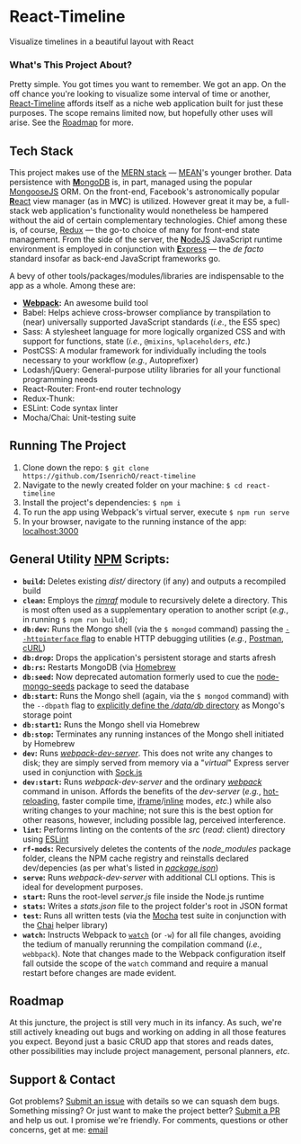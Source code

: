 # React-Timeline
Visualize timelines in a beautiful layout with React

### What's This Project About?
Pretty simple. You got times you want to remember. We got an app. On the off chance you're looking to visualize some interval of time or another, [React-Timeline](https://github.io/IsenrichO/react-timeline) affords itself as a niche web application built for just these purposes. The scope remains limited now, but hopefully other uses will arise. See the [Roadmap](#Roadmap) for more.

## Tech Stack
This project makes use of the [MERN stack](http://mern.io/) — [MEAN](http://mean.io/)'s younger brother. Data persistence with [**M**ongoDB](https://docs.mongodb.com/) is, in part, managed using the popular [MongooseJS](http://mongoosejs.com/index.html) ORM. On the front-end, Facebook's astronomically popular [**R**eact](https://facebook.github.io/react/) view manager (as in M**V**C) is utilized. However great it may be, a full-stack web application's functionality would nonetheless be hampered without the aid of certain complementary technologies. Chief among these is, of course, [Redux](http://redux.js.org/) — the go-to choice of many for front-end state management. From the side of the server, the [**N**odeJS](https://nodejs.org/en/) JavaScript runtime environment is employed in conjunction with [**E**xpress](http://expressjs.com/) — the _de facto_ standard insofar as back-end JavaScript frameworks go.

A bevy of other tools/packages/modules/libraries are indispensable to the app as a whole. Among these are:
+ **[Webpack](https://webpack.github.io/):** An awesome build tool
+ Babel: Helps achieve cross-browser compliance by transpilation to (near) universally supported JavaScript standards (_i.e._, the ES5 spec)
+ Sass: A stylesheet language for more logically organized CSS and with support for functions, state (_i.e._, `@mixins`, `%placeholders`, _etc_.)
+ PostCSS: A modular framework for individually including the tools necessary to your workflow (_e.g._, Autoprefixer)
+ Lodash/jQuery: General-purpose utility libraries for all your functional programming needs
+ React-Router: Front-end router technology
+ Redux-Thunk:
+ ESLint: Code syntax linter
+ Mocha/Chai: Unit-testing suite


## Running The Project
1. Clone down the repo: `$ git clone https://github.com/IsenrichO/react-timeline`
2. Navigate to the newly created folder on your machine: `$ cd react-timeline`
3. Install the project's dependencies: `$ npm i`
4. To run the app using Webpack's virtual server, execute `$ npm run serve`
5. In your browser, navigate to the running instance of the app: [localhost:3000](http://localhost:3000/)

## General Utility [NPM](https://www.npmjs.com/) Scripts:
+ **`build`:** Deletes existing _dist/_ directory (if any) and outputs a recompiled build
+ **`clean`:** Employs the [_rimraf_](https://github.com/isaacs/rimraf) module to recursively delete a directory. This is most often used as a supplementary operation to another script (_e.g._, in running `$ npm run build`);
+ **`db:dev`:** Runs the Mongo shell (via the `$ mongod` command) passing the [`--httpinterface` flag](docs.mongodb.org/manual/reference/program/mongod/#cmdoption--httpinterface) to enable HTTP debugging utilities (_e.g._, [Postman](https://www.getpostman.com/), [cURL](https://curl.haxx.se/))
+ **`db:drop`:** Drops the application's persistent storage and starts afresh
+ **`db:rs`:**  Restarts MongoDB (via [Homebrew](http://brew.sh/)
+ **`db:seed`:** Now deprecated automation formerly used to cue the [node-mongo-seeds](https://www.npmjs.com/package/node-mongo-seeds) package to seed the database
+ **`db:start`:** Runs the Mongo shell (again, via the `$ mongod` command) with the `--dbpath` flag to [explicitly define the _/data/db_ directory](https://docs.mongodb.com/manual/tutorial/manage-mongodb-processes/#specify-a-data-directory) as Mongo's storage point
+ **`db:start1`:** Runs the Mongo shell via Homebrew
+ **`db:stop`:** Terminates any running instances of the Mongo shell initiated by Homebrew
+ **`dev`:** Runs [_webpack-dev-server_](https://webpack.github.io/docs/webpack-dev-server.html). This does not write any changes to disk; they are simply served from memory via a "_virtual_" Express server used in conjunction with [Sock.js](https://github.com/sockjs)
+ **`dev:start`:** Runs _webpack-dev-server_ and the ordinary [_webpack_](http://webpack.github.io/docs/usage.html#webpack-in-5-seconds) command in unison. Affords the benefits of the _dev-server_ (_e.g._, [hot-reloading](http://webpack.github.io/docs/webpack-dev-server.html#hot-module-replacement), faster compile time, [iframe](http://webpack.github.io/docs/webpack-dev-server.html#iframe-mode)/[inline](http://webpack.github.io/docs/webpack-dev-server.html#inline-mode) modes, _etc_.) while also writing changes to your machine; not sure this is the best option for other reasons, however, including possible lag, perceived interference.
+ **`lint`:** Performs linting on the contents of the _src_ (_read_: client) directory using [ESLint](http://eslint.org/)
+ **`rf-mods`:** Recursively deletes the contents of the _node_modules_ package folder, cleans the NPM cache registry and reinstalls declared dev/depencies (as per what's listed in [_package.json_](https://docs.npmjs.com/getting-started/using-a-package.json))
+ **`serve`:** Runs _webpack-dev-server_ with additional CLI options. This is ideal for development purposes.
+ **`start`:** Runs the root-level _server.js_ file inside the Node.js runtime
+ **`stats`:** Writes a _stats.json_ file to the project folder's root in JSON format
+ **`test`:** Runs all written tests (via the [Mocha](https://mochajs.org/) test suite in conjunction with the [Chai](http://chaijs.com/) helper library)
+ **`watch`:** Instructs Webpack to [`watch`](http://webpack.github.io/docs/troubleshooting.html#watching) (or `-w`) for all file changes, avoiding the tedium of manually rerunning the compilation command (_i.e._, `webbpack`). Note that changes made to the Webpack configuration itself fall outside the scope of the `watch` command and require a manual restart before changes are made evident.

## Roadmap
At this juncture, the project is still very much in its infancy. As such, we're still actively kneading out bugs and working on adding in all those features you expect. Beyond just a basic CRUD app that stores and reads dates, other possibilities may include project management, personal planners, _etc_.

## Support & Contact
Got problems? [Submit an issue](https://github.com/IsenrichO/react-timeline/issues) with details so we can squash dem bugs. Something missing? Or just want to make the project better? [Submit a PR](https://github.com/IsenrichO/react-timeline/pulls) and help us out. I promise we're friendly. For comments, questions or other concerns, get at me:
[email](mailto:isenrich@yahoo.com)
